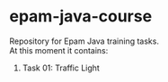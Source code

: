 # epam-java-course
Repository for Epam Java training tasks.   
At this moment it contains:
  1. Task 01: Traffic Light
